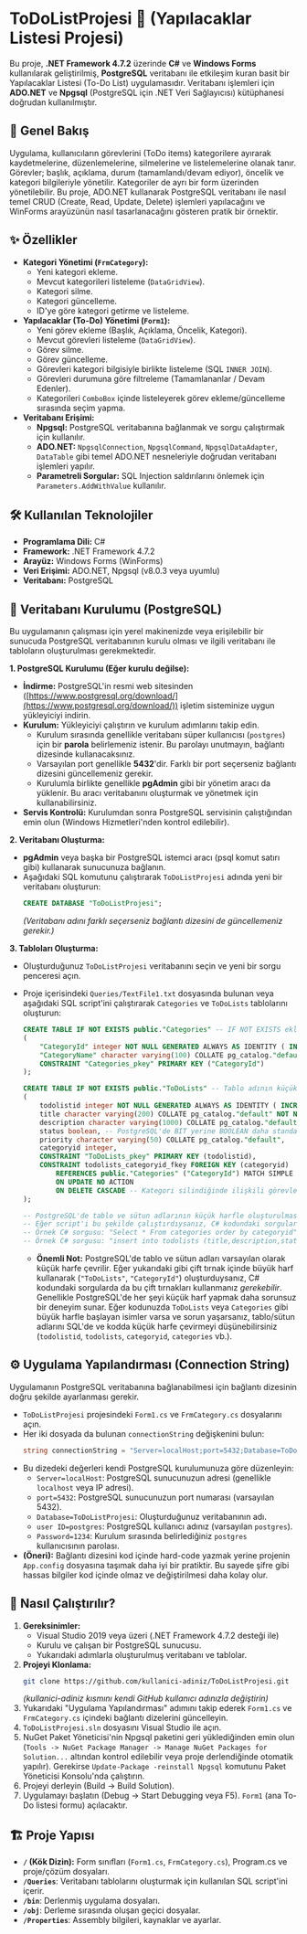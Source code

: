 # ToDoListProjesi 📝 (Yapılacaklar Listesi Projesi)

Bu proje, **.NET Framework 4.7.2** üzerinde **C#** ve **Windows Forms** kullanılarak geliştirilmiş, **PostgreSQL** veritabanı ile etkileşim kuran basit bir Yapılacaklar Listesi (To-Do List) uygulamasıdır. Veritabanı işlemleri için **ADO.NET** ve **Npgsql** (PostgreSQL için .NET Veri Sağlayıcısı) kütüphanesi doğrudan kullanılmıştır.

## 🚀 Genel Bakış

Uygulama, kullanıcıların görevlerini (ToDo items) kategorilere ayırarak kaydetmelerine, düzenlemelerine, silmelerine ve listelemelerine olanak tanır. Görevler; başlık, açıklama, durum (tamamlandı/devam ediyor), öncelik ve kategori bilgileriyle yönetilir. Kategoriler de ayrı bir form üzerinden yönetilebilir. Bu proje, ADO.NET kullanarak PostgreSQL veritabanı ile nasıl temel CRUD (Create, Read, Update, Delete) işlemleri yapılacağını ve WinForms arayüzünün nasıl tasarlanacağını gösteren pratik bir örnektir.

## ✨ Özellikler

*   **Kategori Yönetimi (`FrmCategory`):**
    *   Yeni kategori ekleme.
    *   Mevcut kategorileri listeleme (`DataGridView`).
    *   Kategori silme.
    *   Kategori güncelleme.
    *   ID'ye göre kategori getirme ve listeleme.
*   **Yapılacaklar (To-Do) Yönetimi (`Form1`):**
    *   Yeni görev ekleme (Başlık, Açıklama, Öncelik, Kategori).
    *   Mevcut görevleri listeleme (`DataGridView`).
    *   Görev silme.
    *   Görev güncelleme.
    *   Görevleri kategori bilgisiyle birlikte listeleme (SQL `INNER JOIN`).
    *   Görevleri durumuna göre filtreleme (Tamamlananlar / Devam Edenler).
    *   Kategorileri `ComboBox` içinde listeleyerek görev ekleme/güncelleme sırasında seçim yapma.
*   **Veritabanı Erişimi:**
    *   **Npgsql:** PostgreSQL veritabanına bağlanmak ve sorgu çalıştırmak için kullanılır.
    *   **ADO.NET:** `NpgsqlConnection`, `NpgsqlCommand`, `NpgsqlDataAdapter`, `DataTable` gibi temel ADO.NET nesneleriyle doğrudan veritabanı işlemleri yapılır.
    *   **Parametreli Sorgular:** SQL Injection saldırılarını önlemek için `Parameters.AddWithValue` kullanılır.

## 🛠️ Kullanılan Teknolojiler

*   **Programlama Dili:** C#
*   **Framework:** .NET Framework 4.7.2
*   **Arayüz:** Windows Forms (WinForms)
*   **Veri Erişimi:** ADO.NET, Npgsql (v8.0.3 veya uyumlu)
*   **Veritabanı:** PostgreSQL

## 💾 Veritabanı Kurulumu (PostgreSQL)

Bu uygulamanın çalışması için yerel makinenizde veya erişilebilir bir sunucuda PostgreSQL veritabanının kurulu olması ve ilgili veritabanı ile tabloların oluşturulması gerekmektedir.

**1. PostgreSQL Kurulumu (Eğer kurulu değilse):**

*   **İndirme:** PostgreSQL'in resmi web sitesinden ([https://www.postgresql.org/download/](https://www.postgresql.org/download/)) işletim sisteminize uygun yükleyiciyi indirin.
*   **Kurulum:** Yükleyiciyi çalıştırın ve kurulum adımlarını takip edin.
    *   Kurulum sırasında genellikle veritabanı süper kullanıcısı (`postgres`) için bir **parola** belirlemeniz istenir. Bu parolayı unutmayın, bağlantı dizesinde kullanacaksınız.
    *   Varsayılan port genellikle **5432**'dir. Farklı bir port seçerseniz bağlantı dizesini güncellemeniz gerekir.
    *   Kurulumla birlikte genellikle **pgAdmin** gibi bir yönetim aracı da yüklenir. Bu aracı veritabanını oluşturmak ve yönetmek için kullanabilirsiniz.
*   **Servis Kontrolü:** Kurulumdan sonra PostgreSQL servisinin çalıştığından emin olun (Windows Hizmetleri'nden kontrol edilebilir).

**2. Veritabanı Oluşturma:**

*   **pgAdmin** veya başka bir PostgreSQL istemci aracı (psql komut satırı gibi) kullanarak sunucunuza bağlanın.
*   Aşağıdaki SQL komutunu çalıştırarak `ToDoListProjesi` adında yeni bir veritabanı oluşturun:
    ```sql
    CREATE DATABASE "ToDoListProjesi";
    ```
    *(Veritabanı adını farklı seçerseniz bağlantı dizesini de güncellemeniz gerekir.)*

**3. Tabloları Oluşturma:**

*   Oluşturduğunuz `ToDoListProjesi` veritabanını seçin ve yeni bir sorgu penceresi açın.
*   Proje içerisindeki `Queries/TextFile1.txt` dosyasında bulunan veya aşağıdaki SQL script'ini çalıştırarak `Categories` ve `ToDoLists` tablolarını oluşturun:

    ```sql
    CREATE TABLE IF NOT EXISTS public."Categories" -- IF NOT EXISTS eklemek tekrar çalıştırıldığında hata vermesini önler.
    (
        "CategoryId" integer NOT NULL GENERATED ALWAYS AS IDENTITY ( INCREMENT 1 START 1 MINVALUE 1 MAXVALUE 2147483647 CACHE 1 ), -- PostgreSQL için serial yerine IDENTITY kullanımı daha modern.
        "CategoryName" character varying(100) COLLATE pg_catalog."default" NOT NULL,
        CONSTRAINT "Categories_pkey" PRIMARY KEY ("CategoryId")
    );

    CREATE TABLE IF NOT EXISTS public."ToDoLists" -- Tablo adının küçük harf olması PostgreSQL'de daha yaygındır ve sorunları önleyebilir.
    (
        todolistid integer NOT NULL GENERATED ALWAYS AS IDENTITY ( INCREMENT 1 START 1 MINVALUE 1 MAXVALUE 2147483647 CACHE 1 ),
        title character varying(200) COLLATE pg_catalog."default" NOT NULL,
        description character varying(1000) COLLATE pg_catalog."default",
        status boolean, -- PostgreSQL'de BIT yerine BOOLEAN daha standarttır.
        priority character varying(50) COLLATE pg_catalog."default",
        categoryid integer,
        CONSTRAINT "ToDoLists_pkey" PRIMARY KEY (todolistid),
        CONSTRAINT todolists_categoryid_fkey FOREIGN KEY (categoryid)
            REFERENCES public."Categories" ("CategoryId") MATCH SIMPLE
            ON UPDATE NO ACTION
            ON DELETE CASCADE -- Kategori silindiğinde ilişkili görevler de silinsin. İsteğe bağlı.
    );

    -- PostgreSQL'de tablo ve sütun adlarının küçük harfle oluşturulması ve çift tırnak olmadan erişilmesi daha yaygındır.
    -- Eğer script'i bu şekilde çalıştırdıysanız, C# kodundaki sorgularda da küçük harf kullanmanız gerekebilir:
    -- Örnek C# sorgusu: "Select * From categories order by categoryid"
    -- Örnek C# sorgusu: "insert into todolists (title,description,status,priority,categoryid) values (@title,@description,true,@priority,@categoryid)"
    ```
    *   **Önemli Not:** PostgreSQL'de tablo ve sütun adları varsayılan olarak küçük harfe çevrilir. Eğer yukarıdaki gibi çift tırnak içinde büyük harf kullanarak (`"ToDoLists"`, `"CategoryId"`) oluşturduysanız, C# kodundaki sorgularda da bu çift tırnakları kullanmanız *gerekebilir*. Genellikle PostgreSQL'de her şeyi küçük harf yapmak daha sorunsuz bir deneyim sunar. Eğer kodunuzda `ToDoLists` veya `Categories` gibi büyük harfle başlayan isimler varsa ve sorun yaşarsanız, tablo/sütun adlarını SQL'de ve kodda küçük harfe çevirmeyi düşünebilirsiniz (`todolistid`, `todolists`, `categoryid`, `categories` vb.).

## ⚙️ Uygulama Yapılandırması (Connection String)

Uygulamanın PostgreSQL veritabanına bağlanabilmesi için bağlantı dizesinin doğru şekilde ayarlanması gerekir.

*   `ToDoListProjesi` projesindeki `Form1.cs` ve `FrmCategory.cs` dosyalarını açın.
*   Her iki dosyada da bulunan `connectionString` değişkenini bulun:
    ```csharp
    string connectionString = "Server=localHost;port=5432;Database=ToDoListProjesi;user ID=postgres;Password=1234";
    ```
*   Bu dizedeki değerleri kendi PostgreSQL kurulumunuza göre düzenleyin:
    *   `Server=localHost`: PostgreSQL sunucunuzun adresi (genellikle `localhost` veya IP adresi).
    *   `port=5432`: PostgreSQL sunucunuzun port numarası (varsayılan 5432).
    *   `Database=ToDoListProjesi`: Oluşturduğunuz veritabanının adı.
    *   `user ID=postgres`: PostgreSQL kullanıcı adınız (varsayılan `postgres`).
    *   `Password=1234`: Kurulum sırasında belirlediğiniz `postgres` kullanıcısının parolası.
*   **(Öneri):** Bağlantı dizesini kod içinde hard-code yazmak yerine projenin `App.config` dosyasına taşımak daha iyi bir pratiktir. Bu sayede şifre gibi hassas bilgiler kod içinde olmaz ve değiştirilmesi daha kolay olur.

## 🏃 Nasıl Çalıştırılır?

1.  **Gereksinimler:**
    *   Visual Studio 2019 veya üzeri (.NET Framework 4.7.2 desteği ile)
    *   Kurulu ve çalışan bir PostgreSQL sunucusu.
    *   Yukarıdaki adımlarla oluşturulmuş veritabanı ve tablolar.
2.  **Projeyi Klonlama:**
    ```bash
    git clone https://github.com/kullanici-adiniz/ToDoListProjesi.git
    ```
    *(kullanici-adiniz kısmını kendi GitHub kullanıcı adınızla değiştirin)*
3.  Yukarıdaki "Uygulama Yapılandırması" adımını takip ederek `Form1.cs` ve `FrmCategory.cs` içindeki bağlantı dizelerini güncelleyin.
4.  `ToDoListProjesi.sln` dosyasını Visual Studio ile açın.
5.  NuGet Paket Yöneticisi'nin Npgsql paketini geri yüklediğinden emin olun (`Tools -> NuGet Package Manager -> Manage NuGet Packages for Solution...` altından kontrol edilebilir veya proje derlendiğinde otomatik yapılır). Gerekirse `Update-Package -reinstall Npgsql` komutunu Paket Yöneticisi Konsolu'nda çalıştırın.
6.  Projeyi derleyin (Build -> Build Solution).
7.  Uygulamayı başlatın (Debug -> Start Debugging veya F5). `Form1` (ana To-Do listesi formu) açılacaktır.

## 🏗️ Proje Yapısı

*   **`/` (Kök Dizin):** Form sınıfları (`Form1.cs`, `FrmCategory.cs`), Program.cs ve proje/çözüm dosyaları.
*   **`/Queries`**: Veritabanı tablolarını oluşturmak için kullanılan SQL script'ini içerir.
*   **`/bin`**: Derlenmiş uygulama dosyaları.
*   **`/obj`**: Derleme sırasında oluşan geçici dosyalar.
*   **`/Properties`**: Assembly bilgileri, kaynaklar ve ayarlar.
